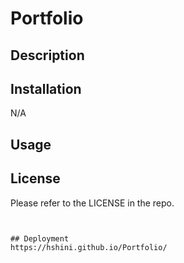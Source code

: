# Portfolio

## Description

## Installation

N/A

## Usage


## License

Please refer to the LICENSE in the repo.

```


## Deployment
https://hshini.github.io/Portfolio/

